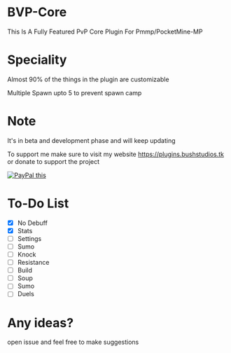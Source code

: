# BVP-Core

This Is A Fully Featured PvP Core Plugin For Pmmp/PocketMine-MP

# Speciality

Almost 90% of the things in the plugin are customizable

Multiple Spawn upto 5 to prevent spawn camp

# Note

It's in beta and development phase and will keep updating

To support me make sure to visit my website https://plugins.bushstudios.tk or donate to support the project

<a href="https://www.paypal.me/deadbushnetric" 
target="htps://paypal.me/deadbushnetric">
<img src="https://www.paypalobjects.com/en_US/GB/i/btn/btn_donateCC_LG.gif" alt="PayPal this" 
title="PayPal – The safer, easier way to pay online!" border="0" />
</a>

# To-Do List

- [x] No Debuff
- [x] Stats
- [ ] Settings
- [ ] Sumo 
- [ ] Knock
- [ ] Resistance
- [ ] Build
- [ ] Soup
- [ ] Sumo
- [ ] Duels

# Any ideas?

open issue and feel free to make suggestions

